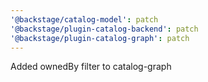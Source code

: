 ```yaml
---
'@backstage/catalog-model': patch
'@backstage/plugin-catalog-backend': patch
'@backstage/plugin-catalog-graph': patch
---
```


Added ownedBy filter to catalog-graph
